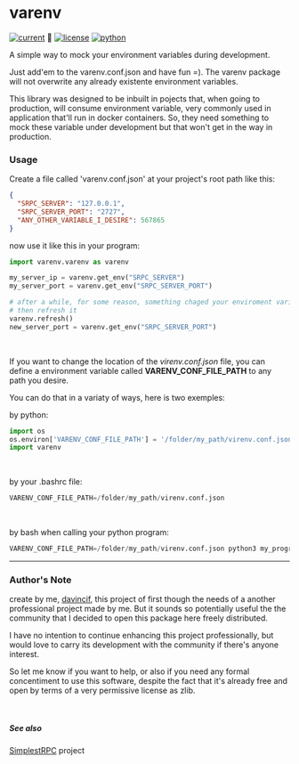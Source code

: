 # varenv
[![current](https://img.shields.io/badge/version-1.0.2%20-brightgreen.svg)](https://pypi.org/project/simplestRPC/) :green_heart:
[![license](https://img.shields.io/badge/license-zlib-brightgreen.svg)](https://www.zlib.net/zlib_license.html)
[![python](https://img.shields.io/badge/python-3.5+-brightgreen.svg)](https://python.org)

A simple way to mock your environment variables during development.

Just add'em to the varenv.conf.json and have fun =). The varenv package will not overwrite any already existente environment variables.

This library was designed to be inbuilt in pojects that, when going to production, will consume environment variable, very commonly used in application that'll run in docker containers. So, they need something to mock these variable under development but that won't get in the way in production.

### Usage

Create a file called 'varenv.conf.json' at your project's root path like this:
```json
{
  "SRPC_SERVER": "127.0.0.1",
  "SRPC_SERVER_PORT": "2727",
  "ANY_OTHER_VARIABLE_I_DESIRE": 567865
}
```

now use it like this in your program:
```python
import varenv.varenv as varenv

my_server_ip = varenv.get_env("SRPC_SERVER")
my_server_port = varenv.get_env("SRPC_SERVER_PORT")

# after a while, for some reason, something chaged your enviroment variables values
# then refresh it
varenv.refresh()
new_server_port = varenv.get_env("SRPC_SERVER_PORT")
```

<br>

If you want to change the location of the *virenv.conf.json* file, you can define a environment variable called **VARENV_CONF_FILE_PATH** to any path you desire.

You can do that in a variaty of ways, here is two exemples:

by python:
```python
import os
os.environ['VARENV_CONF_FILE_PATH'] = '/folder/my_path/virenv.conf.json'
import varenv
```

<br>

by your .bashrc file:
```python
VARENV_CONF_FILE_PATH=/folder/my_path/virenv.conf.json
```

<br>

by bash when calling your python program:
```python
VARENV_CONF_FILE_PATH=/folder/my_path/virenv.conf.json python3 my_program.py
```

---

### Author's Note
create by me, [davincif](https://www.linkedin.com/in/davincif/), this project of first though the needs of a another professional project made by me. But it sounds so potentially useful the the community that I decided to open this package here freely distributed.

I have no intention to continue enhancing this project professionally, but would love to carry its development with the community if there's anyone interest.

So let me know if you want to help, or also if you need any formal concentiment to use this software, despite the fact that it's already free and open by terms of a very permissive license as zlib.

<br>

##### See also
[SimplestRPC](https://github.com/davincif/simplestRPC) project
